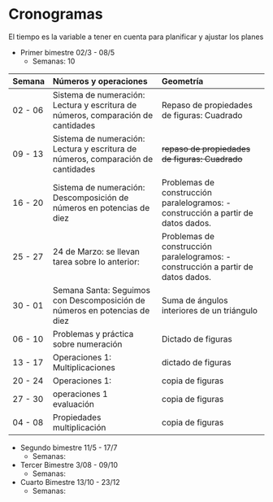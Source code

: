 # Cronogramas
El tiempo es la variable a tener en cuenta para planificar y ajustar los planes

- Primer bimestre 02/3 - 08/5
    - Semanas: 10


| Semana |Números y operaciones                                             |Geometría                                             |
|:-------|:-----------------------------------------------------------------|:-----------------------------------------------------|
|02 - 06 |Sistema de numeración: Lectura y escritura de números, comparación de cantidades| Repaso de propiedades de figuras: Cuadrado|
|09 - 13 |Sistema de numeración: Lectura y escritura de números, comparación de cantidades| ~~repaso de propiedades de figuras: Cuadrado~~|
|16 - 20 |Sistema de numeración: Descomposición de números en potencias de diez | Problemas de construcción paralelogramos: - construcción a partir de datos dados. |
|25 - 27 |24 de Marzo: se llevan tarea sobre lo anterior:|Problemas de construcción paralelogramos: - construcción a partir de datos dados.  |
|30 - 01 |Semana Santa: Seguimos con Descomposición de números en potencias de diez |Suma de ángulos interiores de un triángulo |
|06 - 10 |Problemas y práctica sobre numeración |Dictado de figuras |
|13 - 17 |Operaciones 1: Multiplicaciones |dictado de figuras|
|20 - 24 |Operaciones 1:|copia de figuras|
|27 - 30 |operaciones 1 <br> evaluación|copia de figuras|
|04 - 08 |Propiedades multiplicación|copia de figuras|

- Segundo bimestre 11/5 - 17/7
    - Semanas: 
- Tercer Bimestre 3/08 - 09/10
    - Semanas: 
- Cuarto Bimestre 13/10 - 23/12
    - Semanas: 

